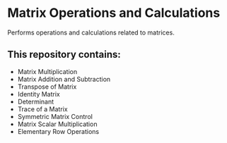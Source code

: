 #  **Matrix Operations and Calculations**
Performs operations and calculations related to matrices.

## This repository contains:
- Matrix Multiplication
- Matrix Addition and Subtraction
- Transpose of Matrix
- Identity Matrix
- Determinant
- Trace of a Matrix
- Symmetric Matrix Control
- Matrix Scalar Multiplication
- Elementary Row Operations
